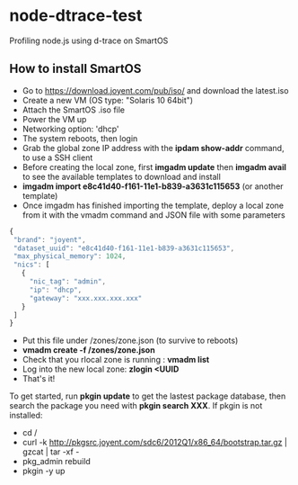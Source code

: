 node-dtrace-test
================

Profiling node.js using d-trace on SmartOS

How to install SmartOS
----------------------
 - Go to https://download.joyent.com/pub/iso/ and download the latest.iso
 - Create a new VM (OS type: "Solaris 10 64bit")
 - Attach the SmartOS .iso file
 - Power the VM up
 - Networking option: 'dhcp'
 - The system reboots, then login
 - Grab the global zone IP address with the **ipdam show-addr** command, to use a SSH client 
 - Before creating the local zone, first **imgadm update** then **imgadm avail** to see the available templates to download and install
 - **imgadm import e8c41d40-f161-11e1-b839-a3631c115653** (or another template)
 - Once imgadm has finished importing the template, deploy a local zone from it with the vmadm command and JSON file with some parameters
 ```js
{
  "brand": "joyent",
  "dataset_uuid": "e8c41d40-f161-11e1-b839-a3631c115653",
  "max_physical_memory": 1024,
  "nics": [
    {
      "nic_tag": "admin",
      "ip": "dhcp",
      "gateway": "xxx.xxx.xxx.xxx"
    }
  ]
}
```
 - Put this file under /zones/zone.json (to survive to reboots)
 - **vmadm create -f /zones/zone.json**
 - Check that you rlocal zone is running : **vmadm list**
 - Log into the new local zone: **zlogin <UUID**
 - That's it!

To get started, run **pkgin update** to get the lastest package database, then search the package you need with **pkgin search XXX**.
If pkgin is not installed: 
 - cd /
 - curl -k http://pkgsrc.joyent.com/sdc6/2012Q1/x86_64/bootstrap.tar.gz | gzcat | tar -xf -
 - pkg_admin rebuild
 - pkgin -y up